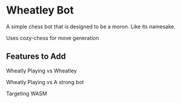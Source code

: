 # Wheatley Bot

A simple chess bot that is designed to be a moron. Like its namesake.


Uses cozy-chess for move generation
## Features to Add
Wheatly Playing vs Wheatley

Wheatly Playing vs A strong bot

Targeting WASM